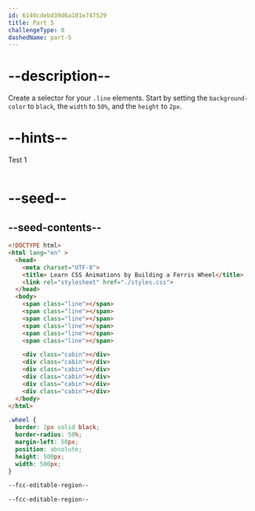 ```yaml
---
id: 6140cdebd39d6a101e747529
title: Part 5
challengeType: 0
dashedName: part-5
---
```


# --description--

Create a selector for your `.line` elements. Start by setting the `background-color` to `black`, the `width` to `50%`, and the `height` to `2px`.

# --hints--

Test 1

```js

```

# --seed--

## --seed-contents--

```html
<!DOCTYPE html>
<html lang="en" >
  <head>
    <meta charset="UTF-8">
    <title> Learn CSS Animations by Building a Ferris Wheel</title>
    <link rel="stylesheet" href="./styles.css">
  </head>
  <body>
    <span class="line"></span>
    <span class="line"></span>
    <span class="line"></span>
    <span class="line"></span>
    <span class="line"></span>
    <span class="line"></span>

    <div class="cabin"></div>
    <div class="cabin"></div>
    <div class="cabin"></div>
    <div class="cabin"></div>
    <div class="cabin"></div>
    <div class="cabin"></div>
  </body>
</html>
```

```css
.wheel {
  border: 2px solid black;
  border-radius: 50%;
  margin-left: 50px;
  position: absolute;
  height: 500px;
  width: 500px;
}

--fcc-editable-region--

--fcc-editable-region--
```
